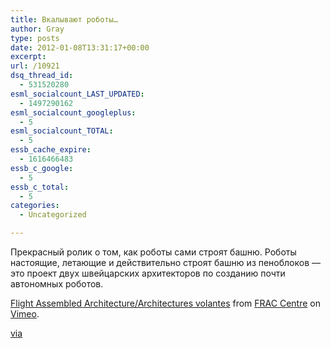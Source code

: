 ```yaml
---
title: Вкалывают роботы…
author: Gray
type: posts
date: 2012-01-08T13:31:17+00:00
excerpt:
url: /10921
dsq_thread_id:
  - 531520280
esml_socialcount_LAST_UPDATED:
  - 1497290162
esml_socialcount_googleplus:
  - 5
esml_socialcount_TOTAL:
  - 5
essb_cache_expire:
  - 1616466483
essb_c_google:
  - 5
essb_c_total:
  - 5
categories:
  - Uncategorized

---
```








Прекрасный ролик о том, как роботы сами строят башню. Роботы настоящие, летающие и действительно строят башню из пеноблоков — это проект двух швейцарских архитекторов по созданию почти автономных роботов.



[Flight Assembled Architecture/Architectures volantes][1] from [FRAC Centre][2] on [Vimeo][3].

[via][4]

 [1]: http://vimeo.com/33713231
 [2]: http://vimeo.com/fraccentre
 [3]: http://vimeo.com
 [4]: http://bldgblog.blogspot.com/2011/12/return-of-brick-swarm.html